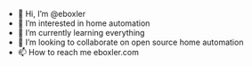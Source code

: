 - 👋 Hi, I’m @eboxler
- 👀 I’m interested in home automation
- 🌱 I’m currently learning everything
- 💞️ I’m looking to collaborate on open source home automation
- 📫 How to reach me eboxler.com

<!---
eboxler/eboxler is a ✨ special ✨ repository because its `README.md` (this file) appears on your GitHub profile.
You can click the Preview link to take a look at your changes.
--->
